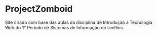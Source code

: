 # ProjectZomboid
Site criado com base das aulas da disciplina de Introdução a Tecnologia Web do 1° Período de Sistemas de Informação do UniRios.

